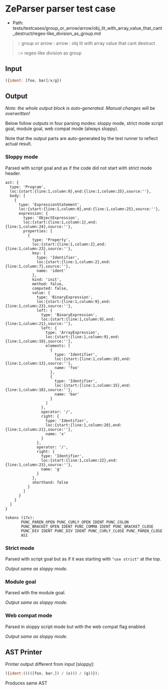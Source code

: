 # ZeParser parser test case

- Path: tests/testcases/group_or_arrow/arrow/obj_lit_with_array_value_that_cant_destruct/regex-like_division_as_group.md

> :: group or arrow : arrow : obj lit with array value that cant destruct
>
> ::> regex-like division as group

## Input

`````js
({ident: [foo, bar]/x/g})
`````

## Output

_Note: the whole output block is auto-generated. Manual changes will be overwritten!_

Below follow outputs in four parsing modes: sloppy mode, strict mode script goal, module goal, web compat mode (always sloppy).

Note that the output parts are auto-generated by the test runner to reflect actual result.

### Sloppy mode

Parsed with script goal and as if the code did not start with strict mode header.

`````
ast: {
  type: 'Program',
  loc:{start:{line:1,column:0},end:{line:1,column:25},source:''},
  body: [
    {
      type: 'ExpressionStatement',
      loc:{start:{line:1,column:0},end:{line:1,column:25},source:''},
      expression: {
        type: 'ObjectExpression',
        loc:{start:{line:1,column:1},end:{line:1,column:24},source:''},
        properties: [
          {
            type: 'Property',
            loc:{start:{line:1,column:2},end:{line:1,column:23},source:''},
            key: {
              type: 'Identifier',
              loc:{start:{line:1,column:2},end:{line:1,column:7},source:''},
              name: 'ident'
            },
            kind: 'init',
            method: false,
            computed: false,
            value: {
              type: 'BinaryExpression',
              loc:{start:{line:1,column:9},end:{line:1,column:23},source:''},
              left: {
                type: 'BinaryExpression',
                loc:{start:{line:1,column:9},end:{line:1,column:21},source:''},
                left: {
                  type: 'ArrayExpression',
                  loc:{start:{line:1,column:9},end:{line:1,column:19},source:''},
                  elements: [
                    {
                      type: 'Identifier',
                      loc:{start:{line:1,column:10},end:{line:1,column:13},source:''},
                      name: 'foo'
                    },
                    {
                      type: 'Identifier',
                      loc:{start:{line:1,column:15},end:{line:1,column:18},source:''},
                      name: 'bar'
                    }
                  ]
                },
                operator: '/',
                right: {
                  type: 'Identifier',
                  loc:{start:{line:1,column:20},end:{line:1,column:21},source:''},
                  name: 'x'
                }
              },
              operator: '/',
              right: {
                type: 'Identifier',
                loc:{start:{line:1,column:22},end:{line:1,column:23},source:''},
                name: 'g'
              }
            },
            shorthand: false
          }
        ]
      }
    }
  ]
}

tokens (17x):
       PUNC_PAREN_OPEN PUNC_CURLY_OPEN IDENT PUNC_COLON
       PUNC_BRACKET_OPEN IDENT PUNC_COMMA IDENT PUNC_BRACKET_CLOSE
       PUNC_DIV IDENT PUNC_DIV IDENT PUNC_CURLY_CLOSE PUNC_PAREN_CLOSE
       ASI
`````

### Strict mode

Parsed with script goal but as if it was starting with `"use strict"` at the top.

_Output same as sloppy mode._

### Module goal

Parsed with the module goal.

_Output same as sloppy mode._

### Web compat mode

Parsed in sloppy script mode but with the web compat flag enabled.

_Output same as sloppy mode._

## AST Printer

Printer output different from input [sloppy]:

````js
({ident:(((([foo, bar,]) / (x))) / (g))});
````

Produces same AST
